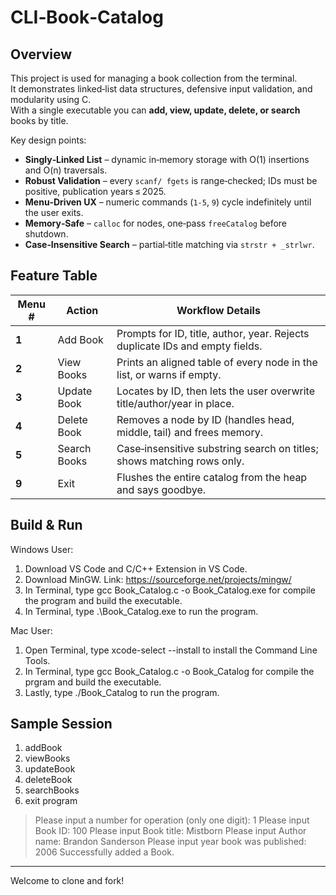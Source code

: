 # CLI‑Book‑Catalog

## Overview
This project is used for managing a book collection from the terminal.  
It demonstrates linked‑list data structures, defensive input validation, and modularity using C.  
With a single executable you can **add, view, update, delete, or search** books by title.

Key design points:

* **Singly‑Linked List** – dynamic in‑memory storage with O(1) insertions and O(n) traversals.
* **Robust Validation** – every `scanf/ fgets` is range‑checked; IDs must be positive, publication years ≤ 2025.
* **Menu‑Driven UX** – numeric commands (`1‑5`, `9`) cycle indefinitely until the user exits.
* **Memory‑Safe** – `calloc` for nodes, one‑pass `freeCatalog` before shutdown.
* **Case‑Insensitive Search** – partial‑title matching via `strstr + _strlwr`.


## Feature Table

| Menu # | Action | Workflow Details |
|--------|--------|------------------|
| **1** | Add Book | Prompts for ID, title, author, year. Rejects duplicate IDs and empty fields. |
| **2** | View Books | Prints an aligned table of every node in the list, or warns if empty. |
| **3** | Update Book | Locates by ID, then lets the user overwrite title/author/year in place. |
| **4** | Delete Book | Removes a node by ID (handles head, middle, tail) and frees memory. |
| **5** | Search Books | Case‑insensitive substring search on titles; shows matching rows only. |
| **9** | Exit | Flushes the entire catalog from the heap and says goodbye. |


## Build & Run

Windows User:

1. Download VS Code and C/C++ Extension in VS Code.
2. Download MinGW. Link: https://sourceforge.net/projects/mingw/
3. In Terminal, type gcc Book_Catalog.c -o Book_Catalog.exe for compile the program and build the executable.
4. In Terminal, type .\Book_Catalog.exe to run the program.

Mac User:

1. Open Terminal, type xcode-select --install to install the Command Line Tools.
2. In Terminal, type gcc Book_Catalog.c -o Book_Catalog for compile the prgram and build the executable.
3. Lastly, type ./Book_Catalog to run the program.


## Sample Session
1. addBook
2. viewBooks
3. updateBook
4. deleteBook
5. searchBooks
6. exit program
> Please input a number for operation (only one digit): 1
> Please input Book ID: 100
> Please input Book title: Mistborn
> Please input Author name: Brandon Sanderson
> Please input year book was published: 2006
> Successfully added a Book.

<hr/>

Welcome to clone and fork!

